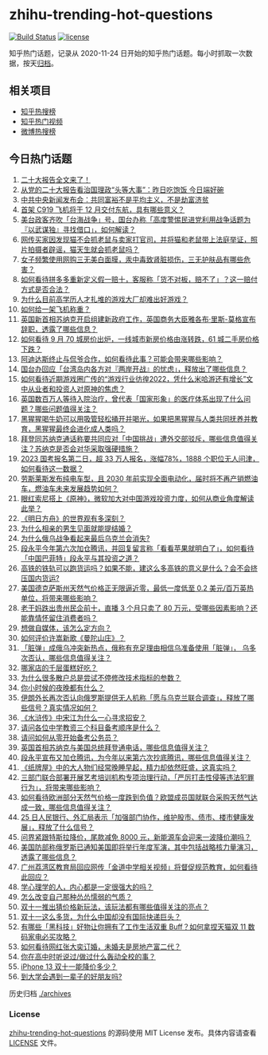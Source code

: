 # zhihu-trending-hot-questions

[![Build Status](https://github.com/justjavac/zhihu-trending-hot-questions/workflows/ci/badge.svg?branch=master)](https://github.com/justjavac/zhihu-trending-hot-questions/actions)
[![license](https://img.shields.io/github/license/justjavac/zhihu-trending-hot-questions)](https://github.com/justjavac/zhihu-trending-hot-questions/blob/master/LICENSE)

知乎热门话题，记录从 2020-11-24 日开始的知乎热门话题。每小时抓取一次数据，按天[归档](./archives)。

## 相关项目

- [知乎热搜榜](https://github.com/justjavac/zhihu-trending-top-search)
- [知乎热门视频](https://github.com/justjavac/zhihu-trending-hot-video)
- [微博热搜榜](https://github.com/justjavac/weibo-trending-hot-search)

## 今日热门话题

<!-- BEGIN -->
<!-- 最后更新时间 Thu Oct 27 2022 04:15:25 GMT+0800 (China Standard Time) -->

1. [二十大报告全文来了！](https://www.zhihu.com/question/577349444)
1. [从党的二十大报告看治国理政“头等大事”：昨日吃饱饭 今日端好碗](https://www.zhihu.com/question/577528635)
1. [中共中央新闻发布会：共同富裕不是平均主义，不是劫富济贫](https://www.zhihu.com/question/576641397)
1. [首架 C919 飞机将于 12 月交付东航，具有哪些意义？](https://www.zhihu.com/question/562279678)
1. [美台政客齐吹「台海战争」号，国台办称「高度警惕民进党利用战争话题为『以武谋独』寻找借口」，如何解读？](https://www.zhihu.com/question/562470369)
1. [网传买家因发现猫不会抓老鼠与卖家打官司，并将猫和老鼠带上法庭举证，照片拍摄者辟谣，猫天生就会抓老鼠吗？](https://www.zhihu.com/question/562351944)
1. [女子频繁使用网购三无美白面膜，汞中毒致肾脏损伤，三无护肤品有哪些危害？](https://www.zhihu.com/question/562492489)
1. [如何看待拼多多重新定义假一赔十，客服称「货不对板，赔不了」？这一赔付方式是否合法？](https://www.zhihu.com/question/562436583)
1. [为什么目前高学历人才扎堆的游戏大厂却难出好游戏？](https://www.zhihu.com/question/530816105)
1. [如何给一架飞机称重？](https://www.zhihu.com/question/560731250)
1. [英国新首相苏纳克开启组建新政府工作，英国商务大臣雅各布·里斯-莫格宣布辞职，透露了哪些信息？](https://www.zhihu.com/question/562309918)
1. [如何看待 9 月 70 城房价出炉，一线城市新房价格由涨转跌，61 城二手房价格下跌？](https://www.zhihu.com/question/562569919)
1. [阿迪达斯终止与侃爷合作，如何看待此事？可能会带来哪些影响？](https://www.zhihu.com/question/562265464)
1. [国台办回应「台湾岛内各方对『两岸开战』的忧虑」，释放出了哪些信息？](https://www.zhihu.com/question/562581405)
1. [如何看待近期游戏圈广传的“游戏行业彷徨2022，凭什么米哈游还有增长”文中从业者和投资人对原神的焦虑？](https://www.zhihu.com/question/562559883)
1. [英国数百万人等待入院治疗，曾代表「国家形象」的医疗体系出现了什么问题？哪些问题值得关注？](https://www.zhihu.com/question/561876047)
1. [黑猩猩喝牛奶可以用吸管轻松捅开并喝光，如果把黑猩猩与人类共同抚养并教育，黑猩猩最终会进化成人类吗？](https://www.zhihu.com/question/561911903)
1. [拜登同苏纳克通话称要共同应对「中国挑战」遭外交部驳斥，哪些信息值得关注？苏纳克是否会对华采取强硬措施？](https://www.zhihu.com/question/562533413)
1. [2023 国考报名第二日，超 33 万人报名，涨幅78%，1888 个职位无人问津，如何看待这一数据？](https://www.zhihu.com/question/562581244)
1. [劳斯莱斯发布纯电车型，且 2030 年前实现全面电动化，届时将不再产销燃油车，燃油车未来发展趋势如何？](https://www.zhihu.com/question/562227941)
1. [眼红索尼搭上《原神》，微软加大对中国游戏投资力度，如何从商业角度解读此举？](https://www.zhihu.com/question/562078354)
1. [《明日方舟》的世界观有多深刻？](https://www.zhihu.com/question/329585721)
1. [为什么相亲的男生见面就能提结婚？](https://www.zhihu.com/question/554173910)
1. [为什么俄乌战争看起来最后乌克兰会消失?](https://www.zhihu.com/question/562042383)
1. [段永平今年第六次加仓腾讯，并回复留言称「看看苹果就明白了」，如何看待「中国巴菲特」段永平与其投资之道？](https://www.zhihu.com/question/562212992)
1. [高铁的铁轨可以跑货运吗？如果不能，建这么多高铁的意义是什么？会不会挤压国内货运?](https://www.zhihu.com/question/555497108)
1. [美国德克萨斯州天然气价格正无限逼近零，最低一度低至 0.2 美元/百万英热单位，将带来哪些影响？](https://www.zhihu.com/question/562135698)
1. [老干妈跌出贵州民企前十，直播 3 个月只卖了 80 万元，受哪些因素影响？还能靠情怀留住消费者吗？](https://www.zhihu.com/question/562068897)
1. [想做自媒体，该怎么定方向？](https://www.zhihu.com/question/543512007)
1. [如何评价许嵩新歌《曼陀山庄》？](https://www.zhihu.com/question/562343018)
1. [「脏弹」成俄乌冲突新热点，俄称有充足理由相信乌准备使用「脏弹」， 乌多次否认，哪些信息值得关注？](https://www.zhihu.com/question/562057104)
1. [哪家店的千层蛋糕好吃？](https://www.zhihu.com/question/30124768)
1. [为什么很多散户总是尝试不停修改技术指标的参数？](https://www.zhihu.com/question/556053587)
1. [你小时候的夜晚都有什么？](https://www.zhihu.com/question/555463034)
1. [伊朗外长再次否认向俄罗斯提供无人机称「愿与乌克兰联合调查」，释放了哪些信号？真实情况如何？](https://www.zhihu.com/question/562060484)
1. [《水浒传》中宋江为什么一心寻求招安？](https://www.zhihu.com/question/497269948)
1. [请问各位中学教资三个科目备考顺序是什么？](https://www.zhihu.com/question/479206225)
1. [请问如何从零开始备考公务员？](https://www.zhihu.com/question/310251612)
1. [英国首相苏纳克与美国总统拜登通电话，哪些信息值得关注？](https://www.zhihu.com/question/562364441)
1. [段永平宣布又加仓腾讯，为今年以来第六次抄底腾讯，哪些信息值得关注？](https://www.zhihu.com/question/562320894)
1. [《纸牌屋》中的大人物们经常晚睡早起，精力却依然旺盛，这真实吗？](https://www.zhihu.com/question/28552384)
1. [三部门联合部署开展艺考培训机构专项治理行动，「严厉打击性侵等违法犯罪行为」，将带来哪些影响？](https://www.zhihu.com/question/562576324)
1. [如何看待欧洲部分天然气价格一度跌到负值？欧盟成员国就联合采购天然气达成一致，哪些信息值得关注？](https://www.zhihu.com/question/562363445)
1. [25 日人民银行、外汇局表示「加强部门协作，维护股市、债市、楼市健康发展」，释放了什么信号？](https://www.zhihu.com/question/562324543)
1. [问界紧跟特斯拉降价，尾款减免 8000 元，新能源车会迎来一波降价潮吗？](https://www.zhihu.com/question/562372030)
1. [美国防部称俄罗斯已通知美国即将举行年度军演，其中包括战略核力量演习，透露了哪些信息？](https://www.zhihu.com/question/562363415)
1. [广州荔湾区教育局回应网传「金道中学相关视频」将督促规范教育，如何看待此回应？](https://www.zhihu.com/question/562110352)
1. [学心理学的人，内心都是一定很强大的吗？](https://www.zhihu.com/question/551711292)
1. [怎么改变自己那种怂怂懦弱的气质？](https://www.zhihu.com/question/494092149)
1. [双十一推出猜价格新玩法，该玩法都有哪些值得关注的亮点？](https://www.zhihu.com/question/562111835)
1. [双十一这么多货，为什么中国却没有国际快递巨头？](https://www.zhihu.com/question/561804127)
1. [有哪些「黑科技」好物让你拥有了工作生活双重 Buff？如何拿捏天猫双 11 数码家电必买攻略？](https://www.zhihu.com/question/561828240)
1. [如何看待网红张大奕订婚，未婚夫是房地产富二代？](https://www.zhihu.com/question/562116779)
1. [你在高中时听说过/做过什么轰动全校的事？](https://www.zhihu.com/question/319923069)
1. [iPhone 13 双十一能降价多少？](https://www.zhihu.com/question/554206310)
1. [到大学会遇到一辈子的好朋友吗?](https://www.zhihu.com/question/561730518)

<!-- END -->

历史归档 [./archives](./archives)

### License

[zhihu-trending-hot-questions](https://github.com/justjavac/zhihu-trending-hot-questions)
的源码使用 MIT License 发布。具体内容请查看 [LICENSE](./LICENSE) 文件。
